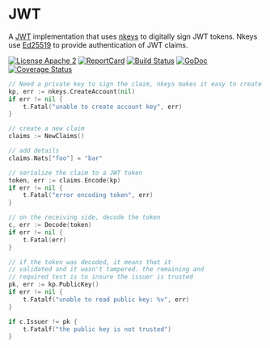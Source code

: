 # JWT
A [JWT](https://jwt.io/) implementation that uses [nkeys](https://github.com/nats-io/nkeys) to digitally sign JWT tokens. 
Nkeys use [Ed25519](https://ed25519.cr.yp.to/) to provide authentication of JWT claims.


[![License Apache 2](https://img.shields.io/badge/License-Apache2-blue.svg)](https://www.apache.org/licenses/LICENSE-2.0)
[![ReportCard](http://goreportcard.com/badge/nats-io/jwt)](http://goreportcard.com/report/nats-io/jwt)
[![Build Status](https://travis-ci.org/nats-io/jwt.svg?branch=master)](http://travis-ci.org/nats-io/jwt)
[![GoDoc](http://godoc.org/github.com/nats-io/jwt?status.png)](http://godoc.org/github.com/nats-io/jwt)
[![Coverage Status](https://coveralls.io/repos/github/nats-io/jwt/badge.svg?branch=master&t=NmEFup)](https://coveralls.io/github/nats-io/jwt?branch=master)

```go
// Need a private key to sign the claim, nkeys makes it easy to create
kp, err := nkeys.CreateAccount(nil)
if err != nil {
    t.Fatal("unable to create account key", err)
}

// create a new claim
claims := NewClaims()

// add details
claims.Nats["foo"] = "bar"

// serialize the claim to a JWT token
token, err := claims.Encode(kp)
if err != nil {
    t.Fatal("error encoding token", err)
}

// on the receiving side, decode the token
c, err := Decode(token)
if err != nil {
    t.Fatal(err)
}

// if the token was decoded, it means that it
// validated and it wasn't tampered. the remaining and
// required test is to insure the issuer is trusted
pk, err := kp.PublicKey()
if err != nil {
    t.Fatalf("unable to read public key: %v", err)
}

if c.Issuer != pk {
    t.Fatalf("the public key is not trusted")
}
```